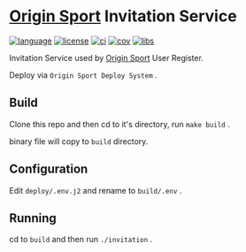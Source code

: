 # [Origin Sport] Invitation Service

[Origin Sport]: https://originsport.io/ "Origin Sport"

[language]: https://img.shields.io/badge/language-rust%201.32+-blue.svg
[language website]: https://www.rust-lang.org/ "The Rust Programming Language"

[license]: https://img.shields.io/github/license/duriantang/ors_invitation.svg
[MIT]: https://raw.githubusercontent.com/duriantang/ors_invitation/master/LICENSE "MIT"

[ci]: https://img.shields.io/travis/duriantang/ors_invitation.svg
[travis-ci]: https://travis-ci.org/duriantang/ors_invitation "Travis CI"

[cov]: https://img.shields.io/codecov/c/github/duriantang/ors_invitation.svg
[codecov]: https://codecov.io/gh/duriantang/ors_invitation "Codecov.io"

[libs]: https://img.shields.io/librariesio/github/duriantang/ors_invitation.svg
[libraries.io]: https://libraries.io/github/duriantang/ors_invitation "Libraries.io for GitHub"

[![language]][language website]
[![license]][MIT]
[![ci]][travis-ci]
[![cov]][codecov]
[![libs]][libraries.io]

Invitation Service used by [Origin Sport] User Register.

Deploy via `Origin Sport Deploy System` .

## Build

Clone this repo and then cd to it's directory, run `make build` .

binary file will copy to `build` directory.

## Configuration

Edit `deploy/.env.j2` and rename to `build/.env` .

## Running

cd to `build` and then run `./invitation` .
